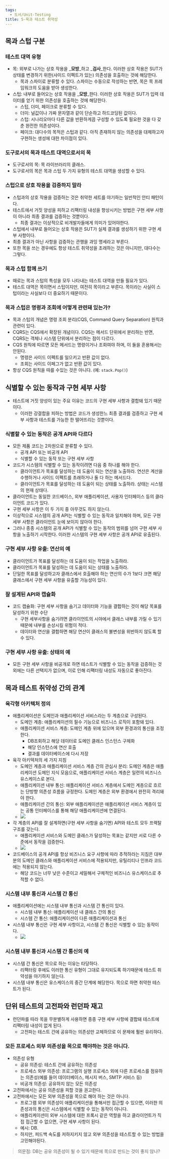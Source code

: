 ```yaml
---
tags:
  - 도서/Unit-Testing
title: 5-목과 테스트 취약성
---
```




## 목과 스텁 구분

### 테스트 대역 유형

* 목: 외부로 나가는 상호 작용을 _**모방**_하고 _**검사**_한다. 이러한 상호 작용은 SUT가 상태를 변경하기 위한(사이드 이펙트가 있는) 의존성을 호출하는 것에 해당한다.
  * 목과 스파이로 분류할 수 있다. 스파이는 수동으로 작성하는 반면, 목은 목 프레임워크의 도움을 받아 생성한다.
* 스텁: 내부로 들어오는 상호 작용을 _**모방**_한다. 이러한 상호 작용은 SUT가 입력 데이터를 얻기 위한 의존성을 호출하는 것에 해당한다.
  * 스텁, 더미, 페이크로 분류할 수 있다.
  * 더미: 널값이나 가짜 문자열과 같이 단순하고 하드코딩된 값이다.
  * 스텁: 시나리오마다 다른 값을 반환하게끔 구성할 수 있도록 필요한 것을 다 갖춘 완전한 의존성이다.
  * 페이크: 대다수의 목적은 스텁과 같다. 아직 존재하지 않는 의존성을 대체하고자 구현하는 생성에 대한 차이점이 있다.

### 도구로서의 목과 테스트 대역으로서의 목

* 도구로서의 목: 목 라이브러리의 클래스.
* 도구로서의 목은 목과 스텁 두 가지 유형의 테스트 대역을 생성할 수 있다.

### 스텁으로 상호 작용을 검증하지 말라

* 스텁과의 상호 작용을 검증하는 것은 취약한 세트를 야기하는 일반적인 안티 패턴이다.
* 테스트에서 거짓 양성을 피하고 리팩터링 내성을 향상시키는 방법은 구현 세부 사항이 아니라 최종 결과를 검증하는 것뿐이다.
  * 최종 결과는 이상적으로 비개발자들에게 의미가 있어야한다.
* 스텁에서 내부로 들어오는 상호 작용은 SUT가 실제 결과를 생성하기 위한 구현 세부 사항이다.
* 최종 결과가 아닌 사항을 검증하는 관행을 과잉 명세라고 부른다.
* 또한 목을 쓰는 경우에도 항상 테스트 취약성을 초래하는 것은 아니지만, 대다수는 그렇다.

### 목과 스텁 함께 쓰기

* 때로는 목과 스텁의 특성을 모두 나타내는 테스트 대역을 만들 필요가 있다.
* 테스트 대역은 목이면서 스텁이지만, 여전히 목이라고 부른다. 목이라는 사실이 스텁이라는 사실보다 더 중요하기 때문이다.

### 목과 스텁은 명령과 조회에 어떻게 관련돼 있는가?

* 목과 스텁의 개념은 명령 조회 분리(CQS, Command Query Separation) 원칙과 관련이 있다.
* CQRS는 CQS에서 확장된 개념이다. CQS는 메서드 단위에서 분리하는 반면, CQRS는 객체나 시스템 단위에서 분리하는 점이 다르다.
* CQS 원칙에 따르면 모든 메서드는 명령이거나 조회여야 하며, 이 둘을 혼용해서는 안된다.
  * 명령은 사이드 이펙트를 일으키고 반환 값이 없다.
  * 조회는 사이드 이페그가 없고 반환 값이 있다.
* 항상 CQS 원칙을 따를 수있는 것은 아니다. (예: `stack.Pop()`)

## 식별할 수 있는 동작과 구현 세부 사항

* 테스트에 거짓 양성이 있는 주요 이유는 코드의 구현 세부 사항과 결합돼 있기 때문이다.
  * 이러한 강결합을 피하는 방법은 코드가 생성한느 최종 결과를 검증하고 구현 세부 사항과 테스트를 가능한 한 떨어뜨리는 것뿐이다.

### 식별할 수 있는 동작은 공개 API와 다르다

* 모든 제품 코드는 2차원으로 분류할 수 있다.
  * 공개 API 또는 비공개 API
  * 식별할 수 있는 동작 또는 구현 세부 사항
* 코드가 시스템의 식별할 수 있는 동작이려면 다음 중 하나를 해야 한다.
  * 클라이언트가 목표를 달성하는 데 도움이 되는 연산을 노출하라. 연산은 계산을 수행하거나 사이드 이펙트를 초래하거나 둘 다 하는 메서드다.
  * 클라이언트가 목표를 달성하는 데 도움이 되는 상태를 노출하라. 상태는 시스템의 현재 상태다.
* 클라이언트는 동일한 코드베이스, 외부 애플리케이션, 사용자 인터페이스 등의 클라이언트 코드가 있다.
* 구현 세부 사항은 이 두 가지 중 아무것도 하지 않는다.
* 이상적으로 시스템의 공개 API는 식별할 수 있는 동작과 일치해야 하며, 모든 구현 세부 사항은 클라이언트 눈에 보이지 않아야 한다.
* 그러나 종종 시스템의 공개 API가 식별할 수 있는 동작의 범위를 넘어 구현 세부 사항을 노출하기 시작한다. 이러한 시스템의 구현 세부 사항은 공개 API로 유출된다.

### 구현 세부 사항 유출: 연산의 예

* 클라이언트가 목표를 달성하는 데 도움이 되는 작업을 노출하라.
* 클라이언트가 목표를 달성하는 데 도움이 되는 상태를 노출하라.
* 단일한 목표를 달성하고자 클래스에서 호출해야 하는 연산의 수가 1보다 크면 해당 클래스에서 구현 세부 사항을 유출할 가능성이 있다.

### 잘 설계된 API와 캡슐화

* 코드 캡슐화: 구현 세부 사항을 숨기고 데이터와 기능을 결합하는 것이 해당 목표를 달성하기 위한 수단
  * 구현 세부사항을 숨기려면 클라이언트의 시야에서 클래스 내부를 가릴 수 있기 때문에 내부를 손상시킬 위험이 적다.
  * 데이터와 연산을 결합하면 해당 연산이 클래스의 불변성을 위반하지 않도록 할 수 있다.

### 구현 세부 사항 유출: 상태의 예

* 모든 구현 세부 사항을 비공개로 하면 테스트가 식별할 수 있는 동작을 검증하는 것 외에는 다른 선택지가 없으며, 이로 인해 리팩터링 내성도 자동으로 좋아진다.

## 목과 테스트 취약성 간의 관계

### 육각형 아키텍처 정의

* 애플리케이션은 도메인과 애플리케이션 서비스라는 두 계층으로 구성된다.
  * 도메인 계층: 애플리케이션의 필수 기능으로 비즈니스 로직이 포함돼 있다.
  * 애플리케이션 서비스 계층: 도메인 계층 위에 있으며 외부 환경과의 통신을 조정한다.
    * DB조회하고 해당 데이터로 도메인 클래스 인스턴스 구체화
    * 해당 인스턴스에 연산 호출
    * 결과를 데이터베이스에 다시 저장
* 육각 아키텍처의 세 가지 지침
  * 도메인 계층과 애플리케이션 서비스 계층 간의 관심사 분리: 도메인 계층은 애플리케이션 도메인 지식 모음으로, 애플리케이션 서비스 계층은 일련의 비즈니스 유스케이스로 본다.
  * 애플리케이션 내부 통신: 애플리케이션 서비스 계층에서 도메인 계층으로 흐르는 단방향 의존성 흐름을 규정한다. 도메인 계층은 외부 환경에서 완전히 격리돼야 한다.
  * 애플리케이션 간의 통신: 외부 애플리케이션은 애플리케이션 서비스 계층이 있는 공통 인터페이스를 통해 해당 애플리케이션에 연결된다.
  * ![](<assets/Pasted image 20230906110002.png>)
* 각 계층의 API를 잘 설계하면(구현 세부 사항을 숨기면) API와 테스트 모두 프랙탈 구조를 갖는다.
  * 애플리케이션 서비스와 도메인 클래스가 달성하는 목표는 같지만 서로 다른 수준에서 동작을 검증한다.
  * ![](<assets/Pasted image 20230906110008.png>)
* 코드베이스의 공개 API를 항상 비즈니스 요구 사항에 따라 추적하라는 지침은 대부분의 도메인 클래스와 애플리케이션 서비스에 적용되지만, 유틸리티나 인프라 코드에는 적용되지 않는다.
  * 해당 코드는 너무 낮은 수준이고 세밀해서 구체적인 비즈니스 유스케이스로 추적할 수 없다.

### 시스템 내부 통신과 시스템 간 통신

* 애플리케이션에는 시스템 내부 통신과 시스템 간 통신이 있다.
  * 시스템 내부 통신: 애플리케이션 내 클래스 간의 통신
  * 시스템 간 통신: 애플리케이션이 다른 애플리케이션과 통신
* 시스템 내부 통신은 구현 세부 사항이고, 시스템 간 통신은 식별할 수 있는 동작이다.
  * ![](<assets/Pasted image 20230906111648.png>)

### 시스템 내부 통신과 시스템 간 통신의 예

* 시스템 간 통신은 목으로 하는 이유는 타당하다.
  * 리팩터링 후에도 이러한 통신 유형이 그대로 유지되도록 하기때문에 테스트 취약성을 야기하지 않는다.
* 시스템 내부 통신은 유스케이스의 중간 단계에 해당한다. 목으로 하면 취약한 테스트가 된다.

## 단위 테스트의 고전파와 런던파 재고

* 런던파를 따라 목을 무분별하게 사용하면 종종 구현 세부 사항에 결합돼 테스트에 리팩터링 내성이 없게 된다.
  * 고전파는 테스트 간에 공유하는 의존성만 교체하므로 이 문제에 훨씬 유리하다.

### 모든 프로세스 외부 의존성을 목으로 해야하는 것은 아니다.

* 의존성 유형
  * 공유 의존성: 테스트 간에 공유하는 의존성
  * 프로세스 외부 의존성: 프로그램의 실행 프로세스 외에 다른 프로세스를 점유하는 의존성(예를 들어 데이터베이스, 메시지 버스, SMTP 서비스 등)
  * 비공개 의존성: 공유하지 않는 모든 의존성
* 고전파에서는 공유 의존성을 피할 것을 권고한다.
* 고전파에서는 모든 외부 의존성을 목으로 해야 하는 것은 아니다.
  * 프로그램 외부 의존성이 애플리케이션을 통해서만 접근할 수 있으면, 이러한 의존성과의 통신은 시스템에서 식별할 수 있는 동작이 아니다.
  * 애플리케이션이 외부 시스템에 대한 프록시 같은 역할을 하고 클라이언트가 직접 접근할 수 없으면, 구현 세부 사항이 된다.
  * 예시: DB.
  * 하지만, 피드백 속도를 저하지키지 않고 외부 의존성을 테스트할 수 있는 방법을 고민해야된다.

> 의문점: DB는 공유 의존성이 될 수 있기 때문에 목으로 만드는 것이 좋지 않나?
